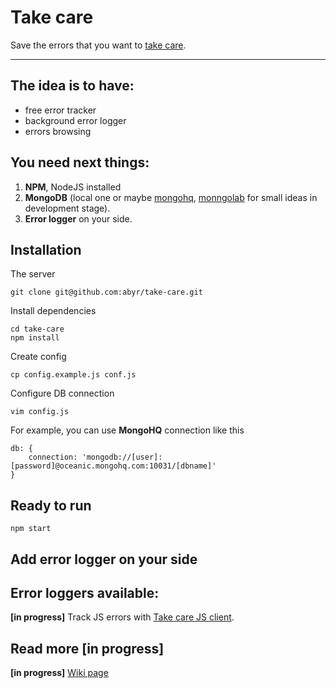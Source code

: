 Take care
==========

Save the errors that you want to [take care](https://github.com/abyr/take-care).


----------


The idea is to have:
----------
 - free error tracker
 - background error logger
 - errors browsing


You need next things:
----------

1. **NPM**, NodeJS installed
2. **MongoDB** (local one or maybe [mongohq](), [monngolab]() for small ideas in development stage).
3. **Error logger** on your side.

Installation
----------

The server

    git clone git@github.com:abyr/take-care.git

Install dependencies

    cd take-care
    npm install

Create config

    cp config.example.js conf.js

Configure DB connection

    vim config.js

For example, you can use **MongoHQ** connection like this

    db: {
        connection: 'mongodb://[user]:[password]@oceanic.mongohq.com:10031/[dbname]'
    }

Ready to run
----------

    npm start


Add error logger on your side
----------


Error loggers available:
----------

**[in progress]**
Track JS errors with [Take care JS client](https://github.com/abyr/take-care-client-js).


Read more [in progress]
---------

**[in progress]**
[Wiki page](https://github.com/abyr/take-care/wiki)

